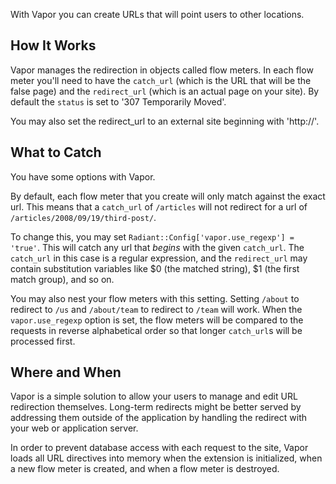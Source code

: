 With Vapor you can create URLs that will point users to other locations.

## How It Works

Vapor manages the redirection in objects called flow meters. In each flow meter you'll need to have 
the `catch_url` (which is the URL that will be the false page) and the `redirect_url` (which is an 
actual page on your site). By default the `status` is set to '307 Temporarily Moved'.

You may also set the redirect_url to an external site beginning with 'http://'.

## What to Catch

You have some options with Vapor. 

By default, each flow meter that you create will only match against
the exact url. This means that a `catch_url` of `/articles` will not redirect for a url of 
`/articles/2008/09/19/third-post/`.

To change this, you may set `Radiant::Config['vapor.use_regexp'] = 'true'`. This will catch any url
that _begins_ with the given `catch_url`. The `catch_url` in this case is a regular expression, and
the `redirect_url` may contain substitution variables like $0 (the matched string), $1 (the first
match
group), and so on.

You may also nest your flow meters with this setting. Setting `/about` to redirect to `/us` and `/about/team` to 
redirect to `/team` will work. When the `vapor.use_regexp` option is set, the flow meters will be
compared to the requests in reverse alphabetical order so that longer `catch_url`s will be processed
first.

## Where and When

Vapor is a simple solution to allow your users to manage and edit URL redirection themselves. Long-term 
redirects might be better served by addressing them outside of the application by handling the redirect 
with your web or application server.

In order to prevent database access with each request to the site, Vapor loads all URL directives into
memory when the extension is initialized, when a new flow meter is created, and when a flow meter is
destroyed.